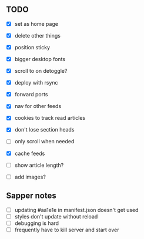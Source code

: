## TODO

- [x] set as home page
- [x] delete other things
- [x] position sticky 
- [x] bigger desktop fonts
- [x] scroll to on detoggle?
- [x] deploy with rsync
- [x] forward ports 
- [x] nav for other feeds
- [x] cookies to track read articles
- [x] don't lose section heads 
- [ ] only scroll when needed
- [x] cache feeds
- [ ] show article length?
- [ ] add images?


## Sapper notes

- [ ] updating #aa1e1e in manifest.json doesn't get used
- [ ] styles don't update without reload
- [ ] debugging is hard 
- [ ] frequently have to kill server and start over
